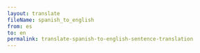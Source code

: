 ```yaml
--- 
layout: translate 
fileName: spanish_to_english 
from: es
to: en 
permalink: translate-spanish-to-english-sentence-translation
---
```

